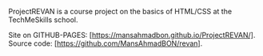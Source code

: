 ProjectREVAN is a course project on the basics of HTML/CSS at the TechMeSkills school.    

Site on GITHUB-PAGES: [https://mansahmadbon.github.io/ProjectREVAN/].
Source code: [https://github.com/MansAhmadBON/revan].